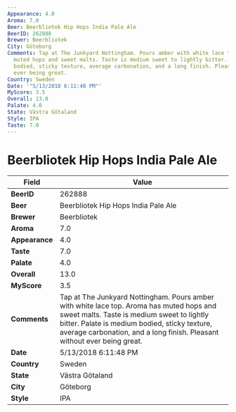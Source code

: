 ```yaml
---
Appearance: 4.0
Aroma: 7.0
Beer: Beerbliotek Hip Hops India Pale Ale
BeerID: 262888
Brewer: Beerbliotek
City: Göteborg
Comments: Tap at The Junkyard Nottingham. Pours amber with white lace top. Aroma has
  muted hops and sweet malts. Taste is medium sweet to lightly bitter. Palate is medium
  bodied, sticky texture, average carbonation, and a long finish. Pleasant without
  ever being great.
Country: Sweden
Date: '"5/13/2018 6:11:48 PM"'
MyScore: 3.5
Overall: 13.0
Palate: 4.0
State: Västra Götaland
Style: IPA
Taste: 7.0
---
```


# Beerbliotek Hip Hops India Pale Ale

| Field         | Value |
|---------------|-------|
| **BeerID** | 262888 |
| **Beer** | Beerbliotek Hip Hops India Pale Ale |
| **Brewer** | Beerbliotek |
| **Aroma** | 7.0 |
| **Appearance** | 4.0 |
| **Taste** | 7.0 |
| **Palate** | 4.0 |
| **Overall** | 13.0 |
| **MyScore** | 3.5 |
| **Comments** | Tap at The Junkyard Nottingham. Pours amber with white lace top. Aroma has muted hops and sweet malts. Taste is medium sweet to lightly bitter. Palate is medium bodied, sticky texture, average carbonation, and a long finish. Pleasant without ever being great. |
| **Date** | 5/13/2018 6:11:48 PM |
| **Country** | Sweden |
| **State** | Västra Götaland |
| **City** | Göteborg |
| **Style** | IPA |
